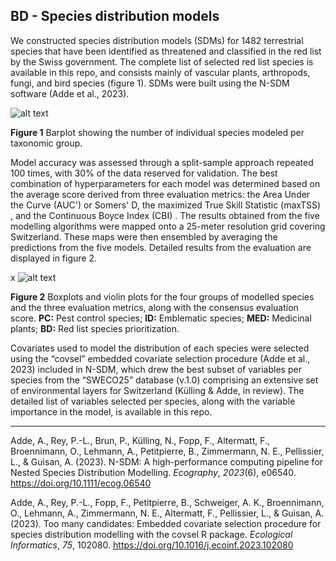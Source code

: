## BD - Species distribution models

 

We constructed species distribution models (SDMs) for 1482 terrestrial species that have been identified as threatened and classified in the red list by the Swiss government. The complete list of selected red list species is available in this repo, and consists mainly of vascular plants, arthropods, fungi, and bird species (figure 1). SDMs were built using the N-SDM software (Adde et al., 2023).

![alt text](https://github.com/NKulling/SWISS_ES_ASSESSMENT/blob/main/BD/fig/barplot_sp_redlist.jpg)

**Figure 1** Barplot showing the number of individual species modeled per taxonomic group. 

Model accuracy was assessed through a split-sample approach repeated 100 times, with 30% of the data reserved for validation. The best combination of hyperparameters for each model was determined based on the average score derived from three evaluation metrics: the Area Under the Curve (AUC') or Somers' D, the maximized True Skill Statistic (maxTSS) , and the Continuous Boyce Index (CBI) . The results obtained from the five modelling algorithms were mapped onto a 25-meter resolution grid covering Switzerland. These maps were then ensembled by averaging the predictions from the five models. Detailed results from the evaluation are displayed in figure 2. 

x ![alt text](https://github.com/NKulling/SWISS_ES_ASSESSMENT/blob/main/BD/fig/metrics_per_ncp.png)

**Figure 2** Boxplots and violin plots for the four groups of modelled species and the three evaluation metrics, along with the consensus evaluation score. **PC:** Pest control species; **ID:** Emblematic species; **MED:** Medicinal plants; **BD:** Red list species prioritization. 

Covariates used to model the distribution of each species were selected using the “covsel” embedded covariate selection procedure (Adde et al., 2023) included in N-SDM, which drew the best subset of variables per species from the “SWECO25” database (v.1.0) comprising an extensive set of environmental layers for Switzerland (Külling & Adde, in review). The detailed list of variables selected per species, along with the variable importance in the model, is available in this repo. 

----

Adde, A., Rey, P.-L., Brun, P., Külling, N., Fopp, F., Altermatt, F., Broennimann, O., Lehmann, A., Petitpierre, B., Zimmermann, N. E., Pellissier, L., & Guisan, A. (2023). N-SDM: A high-performance computing pipeline for Nested Species Distribution Modelling. *Ecography*, *2023*(6), e06540. https://doi.org/10.1111/ecog.06540

Adde, A., Rey, P.-L., Fopp, F., Petitpierre, B., Schweiger, A. K., Broennimann, O., Lehmann, A., Zimmermann, N. E., Altermatt, F., Pellissier, L., & Guisan, A. (2023). Too many candidates: Embedded covariate selection procedure for species distribution modelling with the covsel R package. *Ecological Informatics*, *75*, 102080. https://doi.org/10.1016/j.ecoinf.2023.102080

